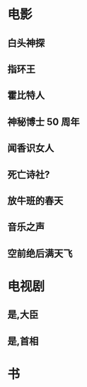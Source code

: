 # 电影
## 白头神探
## 指环王
## 霍比特人
## 神秘博士 50 周年
## 闻香识女人
## 死亡诗社?
## 放牛班的春天
## 音乐之声
## 空前绝后满天飞

# 电视剧
## 是,大臣
## 是,首相

# 书
